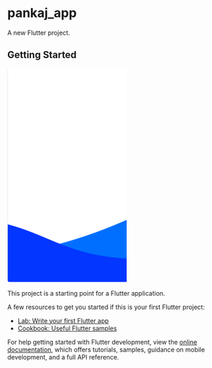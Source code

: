 # pankaj_app

A new Flutter project.

## Getting Started

<p float="left">
    <img src="https://github.com/AdeebAbubacker/pankaj_mvvm/blob/main/assets/splash_gif.gif" width="270" />
   
</p>


This project is a starting point for a Flutter application.

A few resources to get you started if this is your first Flutter project:

- [Lab: Write your first Flutter app](https://docs.flutter.dev/get-started/codelab)
- [Cookbook: Useful Flutter samples](https://docs.flutter.dev/cookbook)

For help getting started with Flutter development, view the
[online documentation](https://docs.flutter.dev/), which offers tutorials,
samples, guidance on mobile development, and a full API reference.
